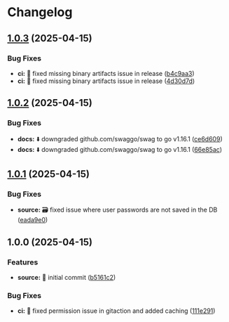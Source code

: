# Changelog

## [1.0.3](https://github.com/HWilliams64/docserver/compare/v1.0.2...v1.0.3) (2025-04-15)


### Bug Fixes

* **ci:** :construction_worker: fixed missing binary artifacts issue in release ([b4c9aa3](https://github.com/HWilliams64/docserver/commit/b4c9aa3a1954bada15ddf8c78a7232cc4e749407))
* **ci:** :construction_worker: fixed missing binary artifacts issue in release ([4d30d7d](https://github.com/HWilliams64/docserver/commit/4d30d7da2a068349664acd6008ae5561e9987537))

## [1.0.2](https://github.com/HWilliams64/docserver/compare/v1.0.1...v1.0.2) (2025-04-15)


### Bug Fixes

* **docs:** :arrow_down: downgraded github.com/swaggo/swag to go v1.16.1 ([ce6d609](https://github.com/HWilliams64/docserver/commit/ce6d60924bab8a3a9717c019eb1ddbf0ef5885a7))
* **docs:** :arrow_down: downgraded github.com/swaggo/swag to go v1.16.1 ([66e85ac](https://github.com/HWilliams64/docserver/commit/66e85ac72502b88ab6e265e21db8ebc20e8fbf0c))

## [1.0.1](https://github.com/HWilliams64/docserver/compare/v1.0.0...v1.0.1) (2025-04-15)


### Bug Fixes

* **source:** :card_file_box: fixed issue where user passwords are not saved in the DB ([eada9e0](https://github.com/HWilliams64/docserver/commit/eada9e0a06b7e2cb359baf7c25e2bde4dddf31d9))

## 1.0.0 (2025-04-15)


### Features

* **source:** :rocket: initial commit ([b5161c2](https://github.com/HWilliams64/docserver/commit/b5161c25b9ccd3e0178070810ac2ddd8e07cda50))


### Bug Fixes

* **ci:** :green_heart: fixed permission issue in gitaction and added caching ([111e291](https://github.com/HWilliams64/docserver/commit/111e2913b009ef0ee2028de638877464dec318b2))
